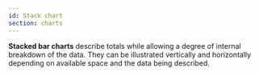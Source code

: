```yaml
---
id: Stack chart
section: charts
---
```

**Stacked bar charts** describe totals while allowing a degree of internal breakdown of the data. They can be illustrated vertically and horizontally depending on available space and the data being described.
